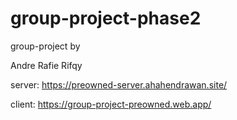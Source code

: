 # group-project-phase2

group-project by

Andre
Rafie
Rifqy

server:
https://preowned-server.ahahendrawan.site/

client:
https://group-project-preowned.web.app/
